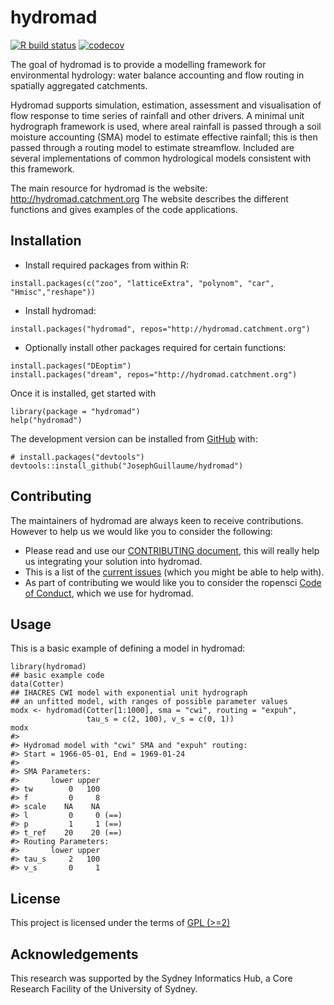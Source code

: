 <!-- README.md is generated from README.Rmd. Please edit that file -->

hydromad
========

<!-- badges: start -->

[![R build
status](https://github.com/josephguillaume/hydromad/workflows/R-CMD-check/badge.svg)](https://github.com/josephguillaume/hydromad/actions)
[![codecov](https://codecov.io/gh/josephguillaume/hydromad/branch/master/graph/badge.svg)](https://codecov.io/gh/josephguillaume/hydromad)
<!-- badges: end -->

The goal of hydromad is to provide a modelling framework for
environmental hydrology: water balance accounting and flow routing in
spatially aggregated catchments.

Hydromad supports simulation, estimation, assessment and visualisation
of flow response to time series of rainfall and other drivers. A minimal
unit hydrograph framework is used, where areal rainfall is passed
through a soil moisture accounting (SMA) model to estimate effective
rainfall; this is then passed through a routing model to estimate
streamflow. Included are several implementations of common hydrological
models consistent with this framework.

The main resource for hydromad is the website:
<http://hydromad.catchment.org> The website describes the different
functions and gives examples of the code applications.

Installation
------------

<!--- You can install the released version of hydromad from [CRAN](https://CRAN.R-project.org) with:

``` r
install.packages("hydromad")
```
--->

-   Install required packages from within R:

<!-- -->

    install.packages(c("zoo", "latticeExtra", "polynom", "car", "Hmisc","reshape"))

-   Install hydromad:

<!-- -->

    install.packages("hydromad", repos="http://hydromad.catchment.org")

-   Optionally install other packages required for certain functions:

<!-- -->

    install.packages("DEoptim")
    install.packages("dream", repos="http://hydromad.catchment.org")

Once it is installed, get started with

    library(package = "hydromad")
    help("hydromad")

The development version can be installed from
[GitHub](https://github.com/) with:

    # install.packages("devtools")
    devtools::install_github("JosephGuillaume/hydromad")

Contributing
------------

The maintainers of hydromad are always keen to receive contributions.
However to help us we would like you to consider the following:

-   Please read and use our [CONTRIBUTING
    document](https://github.com/josephguillaume/hydromad/blob/master/docs/CONTRIBUTING.md),
    this will really help us integrating your solution into hydromad.  
-   This is a list of the [current
    issues](https://github.com/josephguillaume/hydromad/issues) (which
    you might be able to help with).  
-   As part of contributing we would like you to consider the ropensci
    [Code of Conduct](https://ropensci.org/code-of-conduct/), which we
    use for hydromad.

Usage
-----

This is a basic example of defining a model in hydromad:

    library(hydromad)
    ## basic example code
    data(Cotter)
    ## IHACRES CWI model with exponential unit hydrograph
    ## an unfitted model, with ranges of possible parameter values
    modx <- hydromad(Cotter[1:1000], sma = "cwi", routing = "expuh",
                     tau_s = c(2, 100), v_s = c(0, 1))
    modx
    #> 
    #> Hydromad model with "cwi" SMA and "expuh" routing:
    #> Start = 1966-05-01, End = 1969-01-24
    #> 
    #> SMA Parameters:
    #>       lower upper     
    #> tw        0   100     
    #> f         0     8     
    #> scale    NA    NA     
    #> l         0     0 (==)
    #> p         1     1 (==)
    #> t_ref    20    20 (==)
    #> Routing Parameters:
    #>       lower upper  
    #> tau_s     2   100  
    #> v_s       0     1

License
-------

This project is licensed under the terms of [GPL
(&gt;=2)](https://github.com/josephguillaume/hydromad/blob/master/DESCRIPTION)

Acknowledgements
----------------

This research was supported by the Sydney Informatics Hub, a Core
Research Facility of the University of Sydney.
